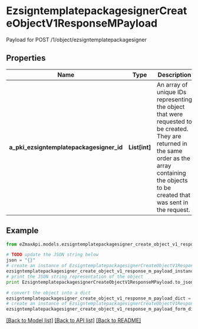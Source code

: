 # EzsigntemplatepackagesignerCreateObjectV1ResponseMPayload

Payload for POST /1/object/ezsigntemplatepackagesigner

## Properties
Name | Type | Description | Notes
------------ | ------------- | ------------- | -------------
**a_pki_ezsigntemplatepackagesigner_id** | **List[int]** | An array of unique IDs representing the object that were requested to be created.  They are returned in the same order as the array containing the objects to be created that was sent in the request. | 

## Example

```python
from eZmaxApi.models.ezsigntemplatepackagesigner_create_object_v1_response_m_payload import EzsigntemplatepackagesignerCreateObjectV1ResponseMPayload

# TODO update the JSON string below
json = "{}"
# create an instance of EzsigntemplatepackagesignerCreateObjectV1ResponseMPayload from a JSON string
ezsigntemplatepackagesigner_create_object_v1_response_m_payload_instance = EzsigntemplatepackagesignerCreateObjectV1ResponseMPayload.from_json(json)
# print the JSON string representation of the object
print EzsigntemplatepackagesignerCreateObjectV1ResponseMPayload.to_json()

# convert the object into a dict
ezsigntemplatepackagesigner_create_object_v1_response_m_payload_dict = ezsigntemplatepackagesigner_create_object_v1_response_m_payload_instance.to_dict()
# create an instance of EzsigntemplatepackagesignerCreateObjectV1ResponseMPayload from a dict
ezsigntemplatepackagesigner_create_object_v1_response_m_payload_form_dict = ezsigntemplatepackagesigner_create_object_v1_response_m_payload.from_dict(ezsigntemplatepackagesigner_create_object_v1_response_m_payload_dict)
```
[[Back to Model list]](../README.md#documentation-for-models) [[Back to API list]](../README.md#documentation-for-api-endpoints) [[Back to README]](../README.md)


